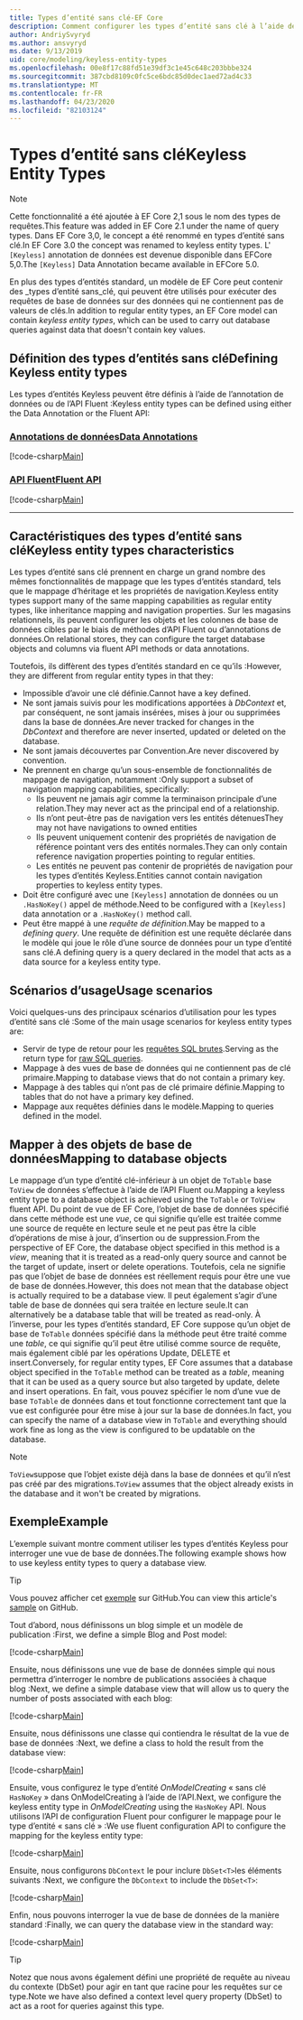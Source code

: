 ```yaml
---
title: Types d’entité sans clé-EF Core
description: Comment configurer les types d’entité sans clé à l’aide de Entity Framework Core
author: AndriySvyryd
ms.author: ansvyryd
ms.date: 9/13/2019
uid: core/modeling/keyless-entity-types
ms.openlocfilehash: 00e8f17c88fd51e39df3c1e45c648c203bbbe324
ms.sourcegitcommit: 387cbd8109c0fc5ce6bdc85d0dec1aed72ad4c33
ms.translationtype: MT
ms.contentlocale: fr-FR
ms.lasthandoff: 04/23/2020
ms.locfileid: "82103124"
---
```

# <a name="keyless-entity-types"></a><span data-ttu-id="71a3f-103">Types d’entité sans clé</span><span class="sxs-lookup"><span data-stu-id="71a3f-103">Keyless Entity Types</span></span>

> [!NOTE]
> <span data-ttu-id="71a3f-104">Cette fonctionnalité a été ajoutée à EF Core 2,1 sous le nom des types de requêtes.</span><span class="sxs-lookup"><span data-stu-id="71a3f-104">This feature was added in EF Core 2.1 under the name of query types.</span></span> <span data-ttu-id="71a3f-105">Dans EF Core 3,0, le concept a été renommé en types d’entité sans clé.</span><span class="sxs-lookup"><span data-stu-id="71a3f-105">In EF Core 3.0 the concept was renamed to keyless entity types.</span></span> <span data-ttu-id="71a3f-106">L' `[Keyless]` annotation de données est devenue disponible dans EFCore 5,0.</span><span class="sxs-lookup"><span data-stu-id="71a3f-106">The `[Keyless]` Data Annotation became available in EFCore 5.0.</span></span>

<span data-ttu-id="71a3f-107">En plus des types d’entités standard, un modèle de EF Core peut contenir des _types d’entité sans_clé, qui peuvent être utilisés pour exécuter des requêtes de base de données sur des données qui ne contiennent pas de valeurs de clés.</span><span class="sxs-lookup"><span data-stu-id="71a3f-107">In addition to regular entity types, an EF Core model can contain _keyless entity types_, which can be used to carry out database queries against data that doesn't contain key values.</span></span>

## <a name="defining-keyless-entity-types"></a><span data-ttu-id="71a3f-108">Définition des types d’entités sans clé</span><span class="sxs-lookup"><span data-stu-id="71a3f-108">Defining Keyless entity types</span></span>

<span data-ttu-id="71a3f-109">Les types d’entités Keyless peuvent être définis à l’aide de l’annotation de données ou de l’API Fluent :</span><span class="sxs-lookup"><span data-stu-id="71a3f-109">Keyless entity types can be defined using either the Data Annotation or the Fluent API:</span></span>

### <a name="data-annotations"></a>[<span data-ttu-id="71a3f-110">Annotations de données</span><span class="sxs-lookup"><span data-stu-id="71a3f-110">Data Annotations</span></span>](#tab/data-annotations)

[!code-csharp[Main](../../../samples/core/Modeling/DataAnnotations/Keyless.cs?Name=Keyless&highlight=1)]

### <a name="fluent-api"></a>[<span data-ttu-id="71a3f-111">API Fluent</span><span class="sxs-lookup"><span data-stu-id="71a3f-111">Fluent API</span></span>](#tab/fluent-api)

[!code-csharp[Main](../../../samples/core/Modeling/FluentAPI/Keyless.cs?Name=Keyless&highlight=4)]

***

## <a name="keyless-entity-types-characteristics"></a><span data-ttu-id="71a3f-112">Caractéristiques des types d’entité sans clé</span><span class="sxs-lookup"><span data-stu-id="71a3f-112">Keyless entity types characteristics</span></span>

<span data-ttu-id="71a3f-113">Les types d’entité sans clé prennent en charge un grand nombre des mêmes fonctionnalités de mappage que les types d’entités standard, tels que le mappage d’héritage et les propriétés de navigation.</span><span class="sxs-lookup"><span data-stu-id="71a3f-113">Keyless entity types support many of the same mapping capabilities as regular entity types, like inheritance mapping and navigation properties.</span></span> <span data-ttu-id="71a3f-114">Sur les magasins relationnels, ils peuvent configurer les objets et les colonnes de base de données cibles par le biais de méthodes d’API Fluent ou d’annotations de données.</span><span class="sxs-lookup"><span data-stu-id="71a3f-114">On relational stores, they can configure the target database objects and columns via fluent API methods or data annotations.</span></span>

<span data-ttu-id="71a3f-115">Toutefois, ils diffèrent des types d’entités standard en ce qu’ils :</span><span class="sxs-lookup"><span data-stu-id="71a3f-115">However, they are different from regular entity types in that they:</span></span>

- <span data-ttu-id="71a3f-116">Impossible d’avoir une clé définie.</span><span class="sxs-lookup"><span data-stu-id="71a3f-116">Cannot have a key defined.</span></span>
- <span data-ttu-id="71a3f-117">Ne sont jamais suivis pour les modifications apportées à _DbContext_ et, par conséquent, ne sont jamais insérées, mises à jour ou supprimées dans la base de données.</span><span class="sxs-lookup"><span data-stu-id="71a3f-117">Are never tracked for changes in the _DbContext_ and therefore are never inserted, updated or deleted on the database.</span></span>
- <span data-ttu-id="71a3f-118">Ne sont jamais découvertes par Convention.</span><span class="sxs-lookup"><span data-stu-id="71a3f-118">Are never discovered by convention.</span></span>
- <span data-ttu-id="71a3f-119">Ne prennent en charge qu’un sous-ensemble de fonctionnalités de mappage de navigation, notamment :</span><span class="sxs-lookup"><span data-stu-id="71a3f-119">Only support a subset of navigation mapping capabilities, specifically:</span></span>
  - <span data-ttu-id="71a3f-120">Ils peuvent ne jamais agir comme la terminaison principale d’une relation.</span><span class="sxs-lookup"><span data-stu-id="71a3f-120">They may never act as the principal end of a relationship.</span></span>
  - <span data-ttu-id="71a3f-121">Ils n’ont peut-être pas de navigation vers les entités détenues</span><span class="sxs-lookup"><span data-stu-id="71a3f-121">They may not have navigations to owned entities</span></span>
  - <span data-ttu-id="71a3f-122">Ils peuvent uniquement contenir des propriétés de navigation de référence pointant vers des entités normales.</span><span class="sxs-lookup"><span data-stu-id="71a3f-122">They can only contain reference navigation properties pointing to regular entities.</span></span>
  - <span data-ttu-id="71a3f-123">Les entités ne peuvent pas contenir de propriétés de navigation pour les types d’entités Keyless.</span><span class="sxs-lookup"><span data-stu-id="71a3f-123">Entities cannot contain navigation properties to keyless entity types.</span></span>
- <span data-ttu-id="71a3f-124">Doit être configuré avec une `[Keyless]` annotation de données ou un `.HasNoKey()` appel de méthode.</span><span class="sxs-lookup"><span data-stu-id="71a3f-124">Need to be configured with a `[Keyless]` data annotation or a `.HasNoKey()` method call.</span></span>
- <span data-ttu-id="71a3f-125">Peut être mappé à une _requête de définition_.</span><span class="sxs-lookup"><span data-stu-id="71a3f-125">May be mapped to a _defining query_.</span></span> <span data-ttu-id="71a3f-126">Une requête de définition est une requête déclarée dans le modèle qui joue le rôle d’une source de données pour un type d’entité sans clé.</span><span class="sxs-lookup"><span data-stu-id="71a3f-126">A defining query is a query declared in the model that acts as a data source for a keyless entity type.</span></span>

## <a name="usage-scenarios"></a><span data-ttu-id="71a3f-127">Scénarios d’usage</span><span class="sxs-lookup"><span data-stu-id="71a3f-127">Usage scenarios</span></span>

<span data-ttu-id="71a3f-128">Voici quelques-uns des principaux scénarios d’utilisation pour les types d’entité sans clé :</span><span class="sxs-lookup"><span data-stu-id="71a3f-128">Some of the main usage scenarios for keyless entity types are:</span></span>

- <span data-ttu-id="71a3f-129">Servir de type de retour pour les [requêtes SQL brutes](xref:core/querying/raw-sql).</span><span class="sxs-lookup"><span data-stu-id="71a3f-129">Serving as the return type for [raw SQL queries](xref:core/querying/raw-sql).</span></span>
- <span data-ttu-id="71a3f-130">Mappage à des vues de base de données qui ne contiennent pas de clé primaire.</span><span class="sxs-lookup"><span data-stu-id="71a3f-130">Mapping to database views that do not contain a primary key.</span></span>
- <span data-ttu-id="71a3f-131">Mappage à des tables qui n’ont pas de clé primaire définie.</span><span class="sxs-lookup"><span data-stu-id="71a3f-131">Mapping to tables that do not have a primary key defined.</span></span>
- <span data-ttu-id="71a3f-132">Mappage aux requêtes définies dans le modèle.</span><span class="sxs-lookup"><span data-stu-id="71a3f-132">Mapping to queries defined in the model.</span></span>

## <a name="mapping-to-database-objects"></a><span data-ttu-id="71a3f-133">Mapper à des objets de base de données</span><span class="sxs-lookup"><span data-stu-id="71a3f-133">Mapping to database objects</span></span>

<span data-ttu-id="71a3f-134">Le mappage d’un type d’entité clé-inférieur à un objet de `ToTable` base `ToView` de données s’effectue à l’aide de l’API Fluent ou.</span><span class="sxs-lookup"><span data-stu-id="71a3f-134">Mapping a keyless entity type to a database object is achieved using the `ToTable` or `ToView` fluent API.</span></span> <span data-ttu-id="71a3f-135">Du point de vue de EF Core, l’objet de base de données spécifié dans cette méthode est une _vue_, ce qui signifie qu’elle est traitée comme une source de requête en lecture seule et ne peut pas être la cible d’opérations de mise à jour, d’insertion ou de suppression.</span><span class="sxs-lookup"><span data-stu-id="71a3f-135">From the perspective of EF Core, the database object specified in this method is a _view_, meaning that it is treated as a read-only query source and cannot be the target of update, insert or delete operations.</span></span> <span data-ttu-id="71a3f-136">Toutefois, cela ne signifie pas que l’objet de base de données est réellement requis pour être une vue de base de données.</span><span class="sxs-lookup"><span data-stu-id="71a3f-136">However, this does not mean that the database object is actually required to be a database view.</span></span> <span data-ttu-id="71a3f-137">Il peut également s’agir d’une table de base de données qui sera traitée en lecture seule.</span><span class="sxs-lookup"><span data-stu-id="71a3f-137">It can alternatively be a database table that will be treated as read-only.</span></span> <span data-ttu-id="71a3f-138">À l’inverse, pour les types d’entités standard, EF Core suppose qu’un objet de base de `ToTable` données spécifié dans la méthode peut être traité comme une _table_, ce qui signifie qu’il peut être utilisé comme source de requête, mais également ciblé par les opérations Update, DELETE et insert.</span><span class="sxs-lookup"><span data-stu-id="71a3f-138">Conversely, for regular entity types, EF Core assumes that a database object specified in the `ToTable` method can be treated as a _table_, meaning that it can be used as a query source but also targeted by update, delete and insert operations.</span></span> <span data-ttu-id="71a3f-139">En fait, vous pouvez spécifier le nom d’une vue de base `ToTable` de données dans et tout fonctionne correctement tant que la vue est configurée pour être mise à jour sur la base de données.</span><span class="sxs-lookup"><span data-stu-id="71a3f-139">In fact, you can specify the name of a database view in `ToTable` and everything should work fine as long as the view is configured to be updatable on the database.</span></span>

> [!NOTE]
> <span data-ttu-id="71a3f-140">`ToView`suppose que l’objet existe déjà dans la base de données et qu’il n’est pas créé par des migrations.</span><span class="sxs-lookup"><span data-stu-id="71a3f-140">`ToView` assumes that the object already exists in the database and it won't be created by migrations.</span></span>

## <a name="example"></a><span data-ttu-id="71a3f-141">Exemple</span><span class="sxs-lookup"><span data-stu-id="71a3f-141">Example</span></span>

<span data-ttu-id="71a3f-142">L’exemple suivant montre comment utiliser les types d’entités Keyless pour interroger une vue de base de données.</span><span class="sxs-lookup"><span data-stu-id="71a3f-142">The following example shows how to use keyless entity types to query a database view.</span></span>

> [!TIP]
> <span data-ttu-id="71a3f-143">Vous pouvez afficher cet [exemple](https://github.com/dotnet/EntityFramework.Docs/tree/master/samples/core/KeylessEntityTypes) sur GitHub.</span><span class="sxs-lookup"><span data-stu-id="71a3f-143">You can view this article's [sample](https://github.com/dotnet/EntityFramework.Docs/tree/master/samples/core/KeylessEntityTypes) on GitHub.</span></span>

<span data-ttu-id="71a3f-144">Tout d’abord, nous définissons un blog simple et un modèle de publication :</span><span class="sxs-lookup"><span data-stu-id="71a3f-144">First, we define a simple Blog and Post model:</span></span>

[!code-csharp[Main](../../../samples/core/KeylessEntityTypes/Program.cs#Entities)]

<span data-ttu-id="71a3f-145">Ensuite, nous définissons une vue de base de données simple qui nous permettra d’interroger le nombre de publications associées à chaque blog :</span><span class="sxs-lookup"><span data-stu-id="71a3f-145">Next, we define a simple database view that will allow us to query the number of posts associated with each blog:</span></span>

[!code-csharp[Main](../../../samples/core/KeylessEntityTypes/Program.cs#View)]

<span data-ttu-id="71a3f-146">Ensuite, nous définissons une classe qui contiendra le résultat de la vue de base de données :</span><span class="sxs-lookup"><span data-stu-id="71a3f-146">Next, we define a class to hold the result from the database view:</span></span>

[!code-csharp[Main](../../../samples/core/KeylessEntityTypes/Program.cs#KeylessEntityType)]

<span data-ttu-id="71a3f-147">Ensuite, vous configurez le type d’entité _OnModelCreating_ « sans clé `HasNoKey` » dans OnModelCreating à l’aide de l’API.</span><span class="sxs-lookup"><span data-stu-id="71a3f-147">Next, we configure the keyless entity type in _OnModelCreating_ using the `HasNoKey` API.</span></span>
<span data-ttu-id="71a3f-148">Nous utilisons l’API de configuration Fluent pour configurer le mappage pour le type d’entité « sans clé » :</span><span class="sxs-lookup"><span data-stu-id="71a3f-148">We use fluent configuration API to configure the mapping for the keyless entity type:</span></span>

[!code-csharp[Main](../../../samples/core/KeylessEntityTypes/Program.cs#Configuration)]

<span data-ttu-id="71a3f-149">Ensuite, nous configurons `DbContext` le pour inclure `DbSet<T>`les éléments suivants :</span><span class="sxs-lookup"><span data-stu-id="71a3f-149">Next, we configure the `DbContext` to include the `DbSet<T>`:</span></span>

[!code-csharp[Main](../../../samples/core/KeylessEntityTypes/Program.cs#DbSet)]

<span data-ttu-id="71a3f-150">Enfin, nous pouvons interroger la vue de base de données de la manière standard :</span><span class="sxs-lookup"><span data-stu-id="71a3f-150">Finally, we can query the database view in the standard way:</span></span>

[!code-csharp[Main](../../../samples/core/KeylessEntityTypes/Program.cs#Query)]

> [!TIP]
> <span data-ttu-id="71a3f-151">Notez que nous avons également défini une propriété de requête au niveau du contexte (DbSet) pour agir en tant que racine pour les requêtes sur ce type.</span><span class="sxs-lookup"><span data-stu-id="71a3f-151">Note we have also defined a context level query property (DbSet) to act as a root for queries against this type.</span></span>

